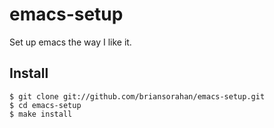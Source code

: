# emacs-setup

Set up emacs the way I like it.

## Install

    $ git clone git://github.com/briansorahan/emacs-setup.git
    $ cd emacs-setup
    $ make install
